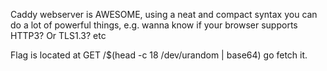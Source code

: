 Caddy webserver is AWESOME, using a neat and compact syntax you can do a lot of powerful things, e.g. wanna know if your browser supports HTTP3? Or TLS1.3? etc

Flag is located at GET /$(head -c 18 /dev/urandom | base64) go fetch it.
